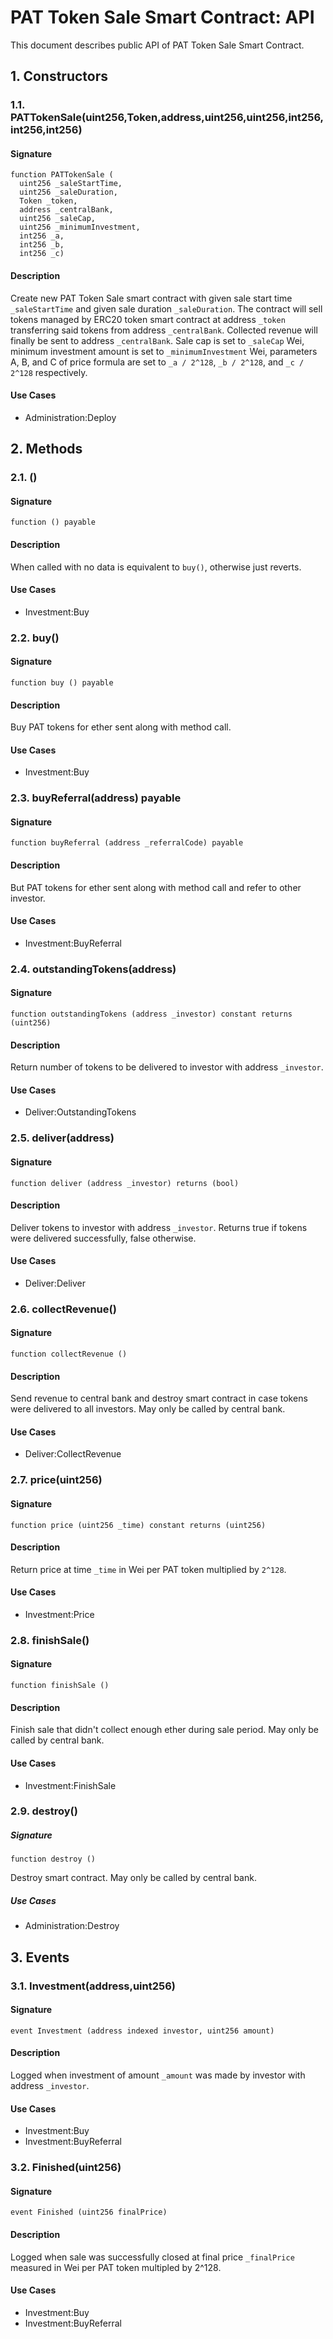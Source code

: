 # PAT Token Sale Smart Contract: API

This document describes public API of PAT Token Sale Smart Contract.

## 1. Constructors

### 1.1. PATTokenSale(uint256,Token,address,uint256,uint256,int256,int256,int256)

#### Signature

    function PATTokenSale (
      uint256 _saleStartTime,
      uint256 _saleDuration,
      Token _token,
      address _centralBank,
      uint256 _saleCap,
      uint256 _minimumInvestment,
      int256 _a,
      int256 _b,
      int256 _c)

#### Description

Create new PAT Token Sale smart contract with given sale start time `_saleStartTime` and given sale duration `_saleDuration`.  The contract will sell tokens managed by ERC20 token smart contract at address `_token` transferring said tokens from address `_centralBank`.  Collected revenue will finally be sent to address `_centralBank`.  Sale cap is set to `_saleCap` Wei, minimum investment amount is set to `_minimumInvestment` Wei, parameters A, B, and C of price formula are set to `_a / 2^128`, `_b / 2^128`, and `_c / 2^128` respectively.

#### Use Cases

* Administration:Deploy

## 2. Methods

### 2.1. ()

#### Signature

    function () payable

#### Description

When called with no data is equivalent to `buy()`, otherwise just reverts.

#### Use Cases

* Investment:Buy

### 2.2. buy()

#### Signature

    function buy () payable

#### Description

Buy PAT tokens for ether sent along with method call.

#### Use Cases

* Investment:Buy

### 2.3. buyReferral(address) payable

#### Signature

    function buyReferral (address _referralCode) payable

#### Description

But PAT tokens for ether sent along with method call and refer to other investor.

#### Use Cases

* Investment:BuyReferral

### 2.4. outstandingTokens(address)

#### Signature

    function outstandingTokens (address _investor) constant returns (uint256)

#### Description

Return number of tokens to be delivered to investor with address `_investor`.

#### Use Cases

* Deliver:OutstandingTokens

### 2.5. deliver(address)

#### Signature

    function deliver (address _investor) returns (bool)

#### Description

Deliver tokens to investor with address `_investor`.
Returns true if tokens were delivered successfully, false otherwise.

#### Use Cases

* Deliver:Deliver

### 2.6. collectRevenue()

#### Signature

    function collectRevenue ()

#### Description

Send revenue to central bank and destroy smart contract in case tokens were delivered to all investors.
May only be called by central bank.

#### Use Cases

* Deliver:CollectRevenue

### 2.7. price(uint256)

#### Signature

    function price (uint256 _time) constant returns (uint256)

#### Description

Return price at time `_time` in Wei per PAT token multiplied by `2^128`.

#### Use Cases

* Investment:Price

### 2.8. finishSale()

#### Signature

    function finishSale ()

#### Description

Finish sale that didn't collect enough ether during sale period.
May only be called by central bank.

#### Use Cases

* Investment:FinishSale

### 2.9. destroy()

##### Signature

    function destroy ()

Destroy smart contract.  May only be called by central bank.

##### Use Cases

* Administration:Destroy

## 3. Events

### 3.1. Investment(address,uint256)

#### Signature

    event Investment (address indexed investor, uint256 amount)

#### Description

Logged when investment of amount `_amount` was made by investor with address `_investor`.

#### Use Cases

* Investment:Buy
* Investment:BuyReferral

### 3.2. Finished(uint256)

#### Signature

    event Finished (uint256 finalPrice)

#### Description

Logged when sale was successfully closed at final price `_finalPrice` measured in Wei per PAT token multipled by 2^128.

#### Use Cases

* Investment:Buy
* Investment:BuyReferral
